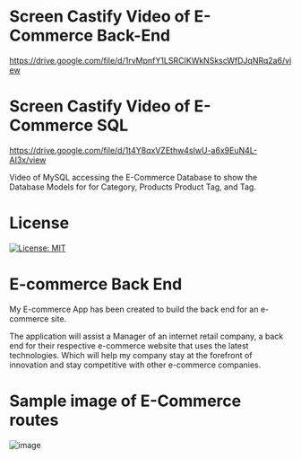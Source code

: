 # Screen Castify Video of E-Commerce Back-End

https://drive.google.com/file/d/1rvMpnfY1LSRCIKWkNSkscWfDJqNRq2a6/view

# Screen Castify Video of E-Commerce SQL

https://drive.google.com/file/d/1t4Y8qxVZEthw4sIwU-a6x9EuN4L-AI3x/view

Video of MySQL accessing the E-Commerce Database to show the Database Models for for Category, Products Product Tag, and Tag.

# License

[![License: MIT](https://img.shields.io/badge/License-MIT-yellow.svg)](https://opensource.org/licenses/MIT)

# E-commerce Back End

My E-commerce App has been created to build the back end for an e-commerce site.

The application will assist a Manager of an internet retail company, a back end for their respective
e-commerce website that uses the latest technologies. Which will help my company stay at the forefront
of innovation and stay competitive with other e-commerce companies.

# Sample image of E-Commerce routes

![image](https://user-images.githubusercontent.com/102841726/179417360-29d47630-1a12-4d1a-bccd-963e8a64cd45.png)
